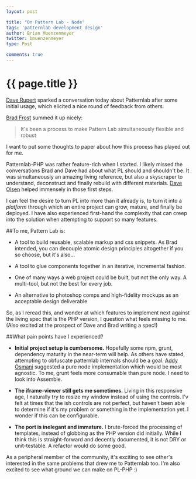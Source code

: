 ```yaml
---
layout: post

title: "On Pattern Lab - Node"
tags: 'patternlab development design'
author: Brian Muenzenmeyer
twitter: bmuenzenmeyer
type: Post

comments: true
---
```


{{ page.title }}
================

[Dave Rupert](https://twitter.com/davatron5000) sparked a conversation today about Patternlab after some initial usage, which elicited a nice round of feedback from others.

[Brad Frost](https://twitter.com/bradfrost) summed it up nicely:
<blockquote>It's been a process to make Pattern Lab simultaneously flexible and robust</blockquote> 

I want to put some thoughts to paper about how this process has played out for me.

Patternlab-PHP was rather feature-rich when I started. I likely missed the conversations Brad and Dave had about what PL should and shouldn't be. It was simultaneously an amazing living reference, but also a skyscraper to understand, deconstruct and finally rebuild with different materials. [Dave Olsen](https://twitter.com/dmolsen) helped immensely in those first steps.

I can feel the desire to turn PL into more than it already is, to turn it into a _platform_ through which an entire project can grow, mature, and finally be deployed. I have also experienced first-hand the complexity that can creep into the solution when attempting to support so many features.

##To me, Pattern Lab is:
* A tool to build reusable, scalable markup and css snippets. As Brad intended, you can decouple atomic design principles altogether if you so choose, but it's also...

* A tool to glue components together in an iterative, incremental fashion.

* One of many ways a web project could be built, but not the only way. A multi-tool, but not the best for every job.

* An alternative to photoshop comps and high-fidelity mockups as an acceptable design deliverable

So, as I reread this, and wonder at which features to implement next against the living spec that is the PHP version, I question what feels missing to me. (Also excited at the prospect of Dave and Brad writing a spec!) 

##What pain points have I experienced?

* **Initial project setup is cumbersome.** Hopefully some npm, grunt, dependency maturity in the near-term will help. As others have stated, attempting to obfuscate patternlab internals should be a goal. [Addy Osmani](https://twitter.com/addyosmani) suggested a pure node implementation which would be most agnostic. To me, grunt feels more consumable than pure node. I need to look into Assemble.

* **The iframe-viewer still gets me sometimes.** Living in this responsive age, I naturally try to resize my window instead of using the controls. I'v felt at times that the ish controls are not perfect, but haven't been able to determine if it's my problem or something in the implementation yet. I wonder if this can be configurable.

* **The port is inelegant and immature.** I brute-forced the processing of templates, instead of globbing as the PHP version did initially. While I think this is straight-forward and decently documented, it is not DRY or unit-testable. A refactor would do some good.

As a peripheral member of the community, it's exciting to see other's interested in the same problems that drew me to Patternlab too. I'm also excited to see what ground we can make on PL-PHP :)